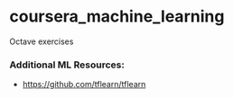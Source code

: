# coursera_machine_learning
Octave exercises 

### Additional ML Resources:
* https://github.com/tflearn/tflearn
